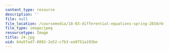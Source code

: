 ```yaml
---
content_type: resource
description: ''
file: null
file_location: /coursemedia/18-03-differential-equations-spring-2010/64a5fad780922e52c7b3ea9751a193be_24.jpg
file_type: image/jpeg
resourcetype: Image
title: 24.jpg
uid: 64a5fad7-8092-2e52-c7b3-ea9751a193be
---
```

